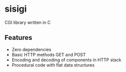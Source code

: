 sisigi
====

CGI library written in C

## Features

- Zero dependencies
- Basic HTTP methods GET and POST
- Encoding and decoding of components in HTTP stack
- Procedural code with flat data structures
